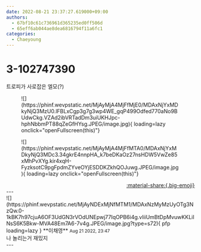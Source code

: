 ```yaml
---
date: 2022-08-21 23:37:27.619000+09:00
authors:
  - 67bf10c61c736961d365235ed0ff506d
  - 65eff6ab044ae8dea6816794f11a6fc1
categories:
  - Chaeyoung
---
```


# 3-102747390

<div class="post-container" markdown="1">
<div class="content-container md-sidebar__scrollwrap" markdown="1">

트로피가 사로잡은 엘모(?) 
<figure markdown="1">
![](https://phinf.wevpstatic.net/MjAyMjA4MjFfMjE0/MDAxNjYxMDkyNjQ3MzU0.lFBLxCgp3g7g3wp4WE_gqP499Odfed770aNo9BUdwCkg.VZAd2ibVRTadDm3uiUKHJpc-hphNbbmPT88qZeGfHYsg.JPEG/image.jpg){ loading=lazy onclick="openFullscreen(this)"}
</figure>

<figure markdown="1">
![](https://phinf.wevpstatic.net/MjAyMjA4MjFfMTA0/MDAxNjYxMDkyNjQ3MDc3.34gkrE4nnpHA_k7beDKaOz27nsHDW5VwZe85xMhPvXYg.kir4xqH-FyzksotC9pgFpdmZYveOYjESDDKZkhQOJuwg.JPEG/image.jpg){ loading=lazy onclick="openFullscreen(this)"}
</figure>


</div>
</div>

<div style="text-align: right;" markdown="1">
<a href="https://weverse.io/fromis9/fanpost/3-102747390" style="text-align: right;">:material-share:{.big-emoji}</a>
</div>
---

<div class="comments-container md-sidebar__scrollwrap" markdown="1">
<div class="comment" markdown="1">
<div class='id-container' markdown="1">
![](https://phinf.wevpstatic.net/MjAyNDExMjNfMTM1/MDAxNzMyMzUyOTg3NzQw.0-1kBK7h97cjuA6OF3UdGN3rVOdUNEpwj77IqOPB6i4g.vliiUmBtDpMvuwKKLiINsS6K5Bkw-MVA48Em7A6-7v4g.JPEG/image.jpg?type=s72){ pfp loading=lazy }
**<span class="artist">이채영</span>** <small>Aug 21 2022, 23:47</small><br>
</div>
<div class='comment-body' markdown="1">
나 놀리는거 재밌지
</div>
</div>
</div>
---
